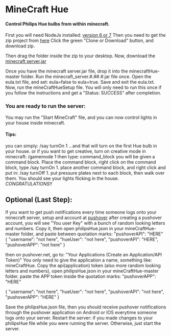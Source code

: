 
# MineCraft Hue

#### Control Philips Hue bulbs from within minecraft.

First you will need NodeJs installed: [version 6 or 7](https://nodejs.org/en/)
Then you need to get the zip project from [here](https://github.com/audstanley/minecraftHue)
Click the green "Clone or Download" button, and download zip.

Then drag the folder inside the zip to your desktop.
Now, download the [minecraft server.jar](https://minecraft.net/en-us/download/server)

Once you have the minecraft server.jar file, drop it into the minecraftHue-master folder.
Run the minecraft_server.#.##.#.jar file once.
Open the eula.txt file, and set:
eula=false to eula=true.
Save and exit the eula.txt.
Now, run the mineCraftHueSetup file. 
You will only need to run this once if you follow the instructions and get a "Status: SUCCESS" after completion.

### You are ready to run the server:

You may run the "Start MineCraft" file, and you can now control lights in your house inside minecraft.

#### Tips:

you can simply:
/say turnOn 1
...and that will turn on the first Hue bulb in your house.
or if you want to get creative, turn on creative mode in minecraft: /gamemode 1
then type: command_block
you will be given a command block.  Place the command block, right click on the command block,
type /say turnOn 1.
place another command block, and right click and put in: /say turnOff 1.
put pressure plates next to each block, then walk over them.
You should see your lights flicking in the house.
*CONGRATULATIONS!!*

## Optional (Last Step):

If you want to get push notifications every time someone logs onto your minecraft server,
setup and account at [pushover](https://pushover.net/)
after creating a pushover account, you will see "You user Key" with a bunch of random looking letters and numbers.
Copy it, then open philipsHue.json in your mineCraftHue-master folder, and paste between 
quotation marks: "pushoverAPI": "HERE"
{
    "username": "not here",
    "hueUser": "not here",
    "pushoverAPI": "HERE",
    "pushoverAPP": "not here"
}


then on pushover.net, go to: "Your Applications (Create an Application/API Token)"
You only need to give the application a name, something like: mineCraftHue.
Copy the api(application) token (also more random looking letters and numbers), 
open philipsHue.json in your mineCraftHue-master folder.
paste the APP token inside the quotation marks: "pushoverAPP": "HERE"

{
    "username": "not here",
    "hueUser": "not here",
    "pushoverAPI": "not here",
    "pushoverAPP": "HERE"
}

Save the philipsHue.json file, then you should receive pushover notifications through the pushover application
on Android or IOS everytime someone logs onto your server.  Restart the server: if you made changes to your philipsHue
file while you were running the server. Otherwise, just start the server.